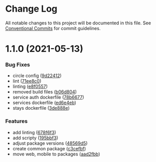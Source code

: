 # Change Log

All notable changes to this project will be documented in this file.
See [Conventional Commits](https://conventionalcommits.org) for commit guidelines.

# 1.1.0 (2021-05-13)


### Bug Fixes

* circle config ([9d22412](https://github.com/kokiebisu/nextbnb/commit/9d2241200e31f4f6869fc1909385e888170f3117))
* lint ([71ee8c0](https://github.com/kokiebisu/nextbnb/commit/71ee8c0a60a3ef7c357a007484fe2284e3fad1b0))
* linting ([e8f0557](https://github.com/kokiebisu/nextbnb/commit/e8f05571b686c464f512f22b8d56b1d7ae66eaa0))
* removed build files ([b06d804](https://github.com/kokiebisu/nextbnb/commit/b06d804b56adbaf574e6639386acb8a04172210c))
* service auth dockerfile ([78b6677](https://github.com/kokiebisu/nextbnb/commit/78b66775343a18a399960494d1b2e9e5dd4bfd30))
* services dockerfile ([ed6e4eb](https://github.com/kokiebisu/nextbnb/commit/ed6e4eb214063bf06f5557ae9729939c45f22570))
* stays dockerfile ([3de888e](https://github.com/kokiebisu/nextbnb/commit/3de888ed814d6920ffa90ed30cce5eed73dec076))


### Features

* add linting ([678f6f3](https://github.com/kokiebisu/nextbnb/commit/678f6f3b5bc66553fb94709db7099e2dd3e44347))
* add scripty ([195bbf3](https://github.com/kokiebisu/nextbnb/commit/195bbf3d0779d5356e0e1e823c18e50c4ede51ff))
* adjust package versions ([48569d5](https://github.com/kokiebisu/nextbnb/commit/48569d5ddda5cefe127e3f26fde6063a68891597))
* create common package ([c3cefbf](https://github.com/kokiebisu/nextbnb/commit/c3cefbfc3da30b095508d75ca2acca27e37adae2))
* move web, mobile to packages ([aad2fbb](https://github.com/kokiebisu/nextbnb/commit/aad2fbb4c818d9a4267d5c8748a446a5755e8d7e))
